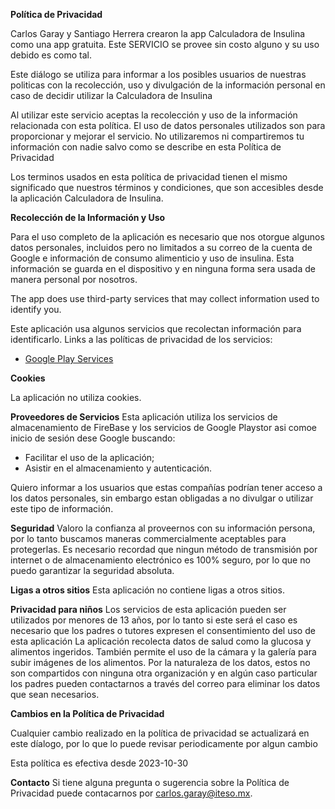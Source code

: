 **Política de Privacidad**

Carlos Garay y Santiago Herrera crearon la app Calculadora de Insulina como una app gratuita. Este SERVICIO se provee sin costo alguno y su uso debido es como tal.

Este diálogo se utiliza para informar a los posibles usuarios de nuestras politicas con la recolección, uso y divulgación de la información personal en caso de decidir utilizar la Calculadora de Insulina 

Al utilizar este servicio aceptas la recolección y uso de la información relacionada con esta política. El uso de datos personales utilizados son para proporcionar y mejorar el servicio. No utilizaremos ni compartiremos tu información con nadie salvo como se describe en esta Política de Privacidad 

Los terminos usados en esta política de privacidad tienen el mismo significado que nuestros términos y condiciones, que son accesibles desde la aplicación Calculadora de Insulina.


**Recolección de la Información y Uso**

Para el uso completo de la aplicación es necesario que nos otorgue algunos datos personales, incluidos pero no limitados a su correo de la cuenta de Google e información de consumo alimenticio y uso de insulina. 
Esta información se guarda en el dispositivo y en ninguna forma sera usada de manera personal por nosotros.

The app does use third-party services that may collect information used to identify you.

Este aplicación usa algunos servicios que recolectan información para identificarlo.
Links a las políticas de privacidad de los servicios:

*   [Google Play Services](https://www.google.com/policies/privacy/)

**Cookies**

La aplicación no utiliza cookies. 

**Proveedores de Servicios**
Esta aplicación utiliza los servicios de almacenamiento de FireBase y los servicios de Google Playstor asi comoe  inicio de sesión dese Google buscando: 

*   Facilitar el uso de la aplicación;
*   Asistir en el almacenamiento y autenticación.

Quiero informar a los usuarios que estas compañías podrían tener acceso a los datos personales, sin embargo estan 
obligadas a no divulgar o utilizar este tipo de información. 

**Seguridad**
Valoro la confianza al proveernos con su información persona, por lo tanto buscamos maneras commercialmente aceptables para protegerlas. Es necesario recordad que ningun método de transmisión por internet o de almacenamiento electrónico es 100% seguro, por lo que no puedo garantizar la seguridad absoluta. 

**Ligas a otros sitios**
Esta aplicación no contiene ligas a otros sitios.

**Privacidad para niños**
Los servicios de esta aplicación pueden ser utilizados por menores de 13 años, por lo tanto si este será el caso
es necesario que los padres o tutores expresen el consentimiento del uso de esta aplicación
La aplicación recolecta datos de salud como la glucosa y alimentos ingeridos. También permite el uso de la cámara
y la galería para subir imágenes de los alimentos. Por la naturaleza de los datos, estos no son compartidos con
ninguna otra organización y en algún caso particular los padres pueden contactarnos a través del correo para 
eliminar los datos que sean necesarios.

**Cambios en la Política de Privacidad**

Cualquier cambio realizado en la política de privacidad se actualizará en este díalogo, por lo que lo puede revisar
periodicamente por algun cambio

Esta política es efectiva desde 2023-10-30

**Contacto**
Si tiene alguna pregunta o sugerencia sobre la Política de Privacidad puede contacarnos por carlos.garay@iteso.mx.

